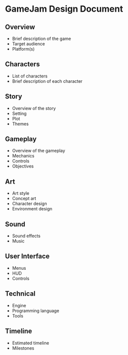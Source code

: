 ﻿# GameJam Design Document

## Overview

- Brief description of the game
- Target audience
- Platform(s)

## Characters

- List of characters
- Brief description of each character

## Story

- Overview of the story
- Setting
- Plot
- Themes

## Gameplay

- Overview of the gameplay
- Mechanics
- Controls
- Objectives

## Art

- Art style
- Concept art
- Character design
- Environment design

## Sound

- Sound effects
- Music

## User Interface

- Menus
- HUD
- Controls

## Technical

- Engine
- Programming language
- Tools

## Timeline

- Estimated timeline
- Milestones
